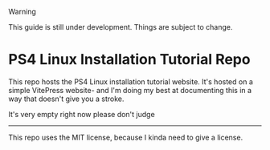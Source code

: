 > [!WARNING]
> This guide is still under development. Things are subject to change.
# PS4 Linux Installation Tutorial Repo
This repo hosts the PS4 Linux installation tutorial website.
It's hosted on a simple VitePress website- and I'm doing my best at documenting this in a way that doesn't give you a stroke.

It's very empty right now please don't judge

---

This repo uses the MIT license, because I kinda need to give a license.